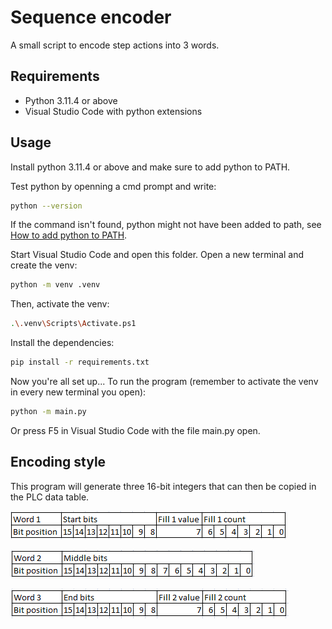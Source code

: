 # Sequence encoder
A small script to encode step actions into 3 words.

## Requirements
- Python 3.11.4 or above
- Visual Studio Code with python extensions

## Usage
Install python 3.11.4 or above and make sure to add python to PATH.

Test python by openning a cmd prompt and write:
```sh
python --version
```
If the command isn't found, python might not have been added to path, see [How to add python to PATH](https://www.educative.io/answers/how-to-add-python-to-path-variable-in-windows).

Start Visual Studio Code and open this folder. Open a new terminal and create the venv:
```sh
python -m venv .venv
```
Then, activate the venv:
```sh
.\.venv\Scripts\Activate.ps1
```
Install the dependencies:
```sh
pip install -r requirements.txt
```
Now you're all set up...
To run the program (remember to activate the venv in every new terminal you open):
```sh
python -m main.py
```
Or press F5 in Visual Studio Code with the file main.py open.


## Encoding style
This program will generate three 16-bit integers that can then be copied in the PLC data table.



![Word 1](https://github.com/Civelier/SequenceEncoder/blob/main/images/Word%201.PNG?raw=true)

![Word 2](https://github.com/Civelier/SequenceEncoder/blob/main/images/Word%202.PNG?raw=true)

![Word 3](https://github.com/Civelier/SequenceEncoder/blob/main/images/Word%203.PNG?raw=true)